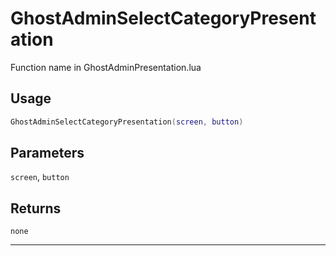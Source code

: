 # GhostAdminSelectCategoryPresentation
Function name in GhostAdminPresentation.lua
## Usage
```lua
GhostAdminSelectCategoryPresentation(screen, button)
```
## Parameters
`screen`, `button`
## Returns
`none`

---
